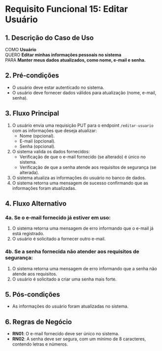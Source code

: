 # Requisito Funcional 15: Editar Usuário

## 1. Descrição do Caso de Uso
COMO **Usuário**  
QUERO **Editar minhas informações pessoais no sistema**  
PARA **Manter meus dados atualizados, como nome, e-mail e senha.**

## 2. Pré-condições
- O usuário deve estar autenticado no sistema.
- O usuário deve fornecer dados válidos para atualização (nome, e-mail, senha).

## 3. Fluxo Principal
1. O usuário envia uma requisição PUT para o endpoint `/editar-usuario` com as informações que deseja atualizar:
   - Nome (opcional).
   - E-mail (opcional).
   - Senha (opcional).
2. O sistema valida os dados fornecidos:
   - Verificação de que o e-mail fornecido (se alterado) é único no sistema.
   - Verificação de que a senha atende aos requisitos de segurança (se alterada).
3. O sistema atualiza as informações do usuário no banco de dados.
4. O sistema retorna uma mensagem de sucesso confirmando que as informações foram atualizadas.

## 4. Fluxo Alternativo

### 4a. Se o e-mail fornecido já estiver em uso:
1. O sistema retorna uma mensagem de erro informando que o e-mail já está registrado.
2. O usuário é solicitado a fornecer outro e-mail.

### 4b. Se a senha fornecida não atender aos requisitos de segurança:
1. O sistema retorna uma mensagem de erro informando que a senha não atende aos requisitos.
2. O usuário é solicitado a criar uma senha mais forte.

## 5. Pós-condições
- As informações do usuário foram atualizadas no sistema.

## 6. Regras de Negócio
- **RN01**: O e-mail fornecido deve ser único no sistema.
- **RN02**: A senha deve ser segura, com um mínimo de 8 caracteres, contendo letras e números.